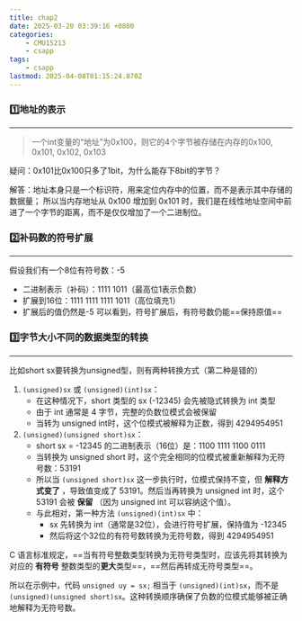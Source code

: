 ```yaml
---
title: chap2
date: 2025-03-20 03:39:16 +0800
categories:
    - CMU15213
    - csapp
tags:
    - csapp
lastmod: 2025-04-08T01:15:24.870Z
---
```

### 1️⃣地址的表示
---
>一个int变量的“地址”为0x100，则它的4个字节被存储在内存的0x100, 0x101, 0x102, 0x103

疑问：0x101比0x100只多了1bit，为什么能存下8bit的字节？

解答：地址本身只是一个标识符，用来定位内存中的位置，而不是表示其中存储的数据量； 所以当内存地址从 0x100 增加到 0x101 时，我们是在线性地址空间中前进了一个字节的距离，而不是仅仅增加了一个二进制位。

### 2️⃣补码数的符号扩展
---
假设我们有一个8位有符号数：-5
- 二进制表示（补码）：1111 1011（最高位1表示负数）
- 扩展到16位：1111 1111 1111 1011（高位填充1）
- 扩展后的值仍然是-5
可以看到，符号扩展后，有符号数仍能==保持原值==

### 3️⃣字节大小不同的数据类型的转换
---
比如short sx要转换为unsigned型，则有两种转换方式（第二种是错的）

1. `(unsigned)sx` 或 `(unsigned)(int)sx`：
    - 在这种情况下，short 类型的 sx (-12345) 会先被隐式转换为 int 类型
    - 由于 int 通常是 4 字节，完整的负数位模式会被保留
    - 当转为 unsigned int时，这个位模式被解释为正数，得到 4294954951
2. `(unsigned)(unsigned short)sx`：
    - short sx = -12345 的二进制表示（16位）是：1100 1111 1100 0111
	- 当转换为 unsigned short 时，这个完全相同的位模式被重新解释为无符号数：53191
	- 所以当 `(unsigned short)sx` 这一步执行时，位模式保持不变，但 **解释方式变了** ，导致值变成了 53191。然后当再转换为 unsigned int 时，这个 53191 会被 **保留** （因为 unsigned int 可以容纳这个值）。
	- 与此相对，第一种方法 `(unsigned)(int)sx` 中：
		- sx 先转换为 int（通常是32位），会进行符号扩展，保持值为 -12345
		- 然后将这个32位的有符号数转换为无符号数，得到 4294954951

C 语言标准规定，==当有符号整数类型转换为无符号类型时，应该先将其转换为对应的 **有符号** 整数类型的**更大**类型==，==然后再转成无符号类型==。

所以在示例中，代码 `unsigned uy = sx;` 相当于 `(unsigned)(int)sx`，而不是 `(unsigned)(unsigned short)sx`。这种转换顺序确保了负数的位模式能够被正确地解释为无符号数。

